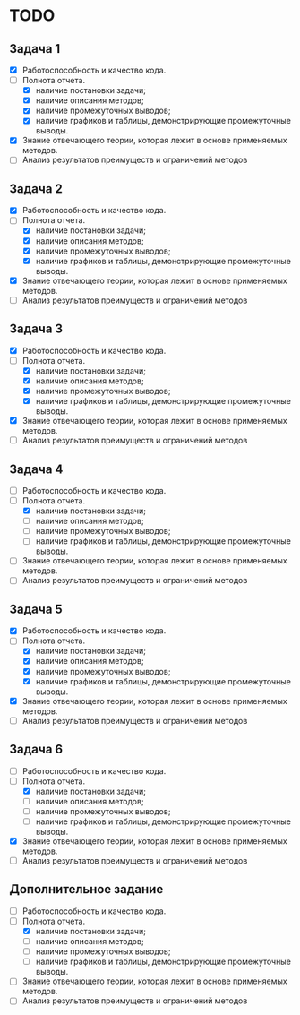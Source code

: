 # TODO

## Задача 1

- [x] Работоспособность и качество кода.
- [ ] Полнота отчета.
  - [x] наличие постановки задачи;
  - [x] наличие описания методов;
  - [x] наличие промежуточных выводов;
  - [x] наличие графиков и таблицы, демонстрирующие промежуточные выводы.
- [x] Знание отвечающего теории, которая лежит в основе применяемых методов.
- [ ] Анализ результатов преимуществ и ограничений методов

## Задача 2

- [x] Работоспособность и качество кода.
- [ ] Полнота отчета.
  - [x] наличие постановки задачи;
  - [x] наличие описания методов;
  - [x] наличие промежуточных выводов;
  - [x] наличие графиков и таблицы, демонстрирующие промежуточные выводы.
- [x] Знание отвечающего теории, которая лежит в основе применяемых методов.
- [ ] Анализ результатов преимуществ и ограничений методов

## Задача 3

- [x] Работоспособность и качество кода.
- [ ] Полнота отчета.
  - [x] наличие постановки задачи;
  - [x] наличие описания методов;
  - [x] наличие промежуточных выводов;
  - [x] наличие графиков и таблицы, демонстрирующие промежуточные выводы.
- [x] Знание отвечающего теории, которая лежит в основе применяемых методов.
- [ ] Анализ результатов преимуществ и ограничений методов

## Задача 4

- [ ] Работоспособность и качество кода.
- [ ] Полнота отчета.
  - [x] наличие постановки задачи;
  - [ ] наличие описания методов;
  - [ ] наличие промежуточных выводов;
  - [ ] наличие графиков и таблицы, демонстрирующие промежуточные выводы.
- [ ] Знание отвечающего теории, которая лежит в основе применяемых методов.
- [ ] Анализ результатов преимуществ и ограничений методов

## Задача 5

- [x] Работоспособность и качество кода.
- [ ] Полнота отчета.
  - [x] наличие постановки задачи;
  - [x] наличие описания методов;
  - [x] наличие промежуточных выводов;
  - [x] наличие графиков и таблицы, демонстрирующие промежуточные выводы.
- [x] Знание отвечающего теории, которая лежит в основе применяемых методов.
- [ ] Анализ результатов преимуществ и ограничений методов

## Задача 6

- [ ] Работоспособность и качество кода.
- [ ] Полнота отчета.
  - [x] наличие постановки задачи;
  - [ ] наличие описания методов;
  - [ ] наличие промежуточных выводов;
  - [ ] наличие графиков и таблицы, демонстрирующие промежуточные выводы.
- [x] Знание отвечающего теории, которая лежит в основе применяемых методов.
- [ ] Анализ результатов преимуществ и ограничений методов

## Дополнительное задание

- [ ] Работоспособность и качество кода.
- [ ] Полнота отчета.
  - [x] наличие постановки задачи;
  - [ ] наличие описания методов;
  - [ ] наличие промежуточных выводов;
  - [ ] наличие графиков и таблицы, демонстрирующие промежуточные выводы.
- [ ] Знание отвечающего теории, которая лежит в основе применяемых методов.
- [ ] Анализ результатов преимуществ и ограничений методов
